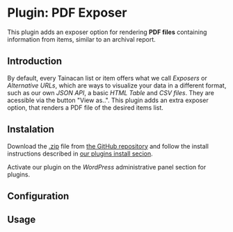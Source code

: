 # Plugin: PDF Exposer

This plugin adds an exposer option for rendering **PDF files** containing information from items, similar to an archival report.

## Introduction

By default, every Tainacan list or item offers what we call *Exposers* or *Alternative URLs*, which are ways to visualize your data in a different format, such as our own *JSON API*, a basic *HTML Table* and *CSV files*. They are acessible via the button "View as..". This plugin adds an extra exposer option, that renders a PDF file of the desired items list.

## Instalation

Download the [.zip](https://github.com/tainacan/wp-plugin-tainacan-pdf-generate/archive/master.zip) file from [the GitHub repository](https://github.com/tainacan/wp-plugin-tainacan-pdf-generate) and follow the install instructions described in [our plugins install secion](/plugins#instaling-a-plugin).

Activate our plugin on the *WordPress* administrative panel section for plugins.

## Configuration


## Usage

